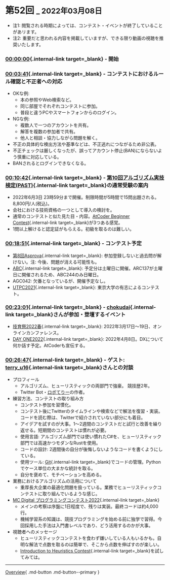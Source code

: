 # 第52回 <small>_ 2022年03月08日</small>

- 注1: 閲覧される時期によっては、コンテスト・イベントが終了していることがあリます。
- 注2: 重要だと思われる内容を掲載していますが、できる限り動画の視聴を推奨いたします。

### [00:00:00](https://youtu.be/ht5lVjxEzqo?t=0){.internal-link target=_blank} - 開始

###  [00:03:41](https://youtu.be/ht5lVjxEzqo?t=221){.internal-link target=_blank} - コンテストにおけるルール確認と不正者への対応

- OKな例:
    - 本の参照やWeb検索など。
    - 同じ部屋でそれぞれコンテストに参加。
    - 普段と違うPCやスマートフォンからのログイン。
- NGな例:
    - 複数人で一つのアカウントを共有。
    - 解答を複数の参加者で共有。
    - 他人と相談・協力しながら問題を解く。
- 不正の具体的な検出方法や基準などは、不正逃れにつながるため非公表。
- 不正チェックは厳しくなったが、誤ってアカウント停止(BAN)にならないよう慎重に対応している。
- BANされるとログインできなくなる。

###  [00:10:42](https://youtu.be/ht5lVjxEzqo?t=642){.internal-link target=_blank} - [第10回アルゴリズム実技検定(PAST)](https://past.atcoder.jp/){.internal-link target=_blank}の通常受験の案内

- 2022年6月3日 23時59分まで開催。制限時間が5時間で15問出題される。8,800円/人(税込)。
- 会社における技術資格の一つとして導入の検討を。
- 通常のコンテストと似た見た目・内容。[AtCoder Beginner Contest](https://atcoder.jp/contests/archive?ratedType=1&category=0&keyword=){.internal-link target=_blank}が3つある感覚。
- 1問以上解けると認定証がもらえる。初級を取るのは難しい。

###  [00:18:51](https://youtu.be/ht5lVjxEzqo?t=1131){.internal-link target=_blank} - コンテスト予定

- [第8回Asprova](https://atcoder.jp/contests/asprocon8){.internal-link target=_blank}: 参加登録しないと過去問が解けない。注: 今後、問題が消える可能性も。
- [ABC](https://atcoder.jp/contests/){.internal-link target=_blank}: 予定分は土曜日に開催。ARC137が土曜日に開催されるため、ABC244のみ日曜日。
- AGC042: 欠番となっているが、開催予定なし。
- [UTPC2021](https://atcoder.jp/contests/utpc2021){.internal-link target=_blank}: 東京大学の有志によるコンテスト。

###  [00:23:01](https://youtu.be/ht5lVjxEzqo?t=1381){.internal-link target=_blank} - [chokudai](https://atcoder.jp/users/chokudai){.internal-link target=_blank}さんが参加・登壇するイベント

- [技育祭2022春](https://talent.supporterz.jp/geeksai/2022spring/){.internal-link target=_blank}: 2022年3月17日〜19日、オンラインカンファレンス。
- [DAY ONE2022](https://day-one-2022-spring.cto-a.org/){.internal-link target=_blank}: 2022年4月8日。DXについて何か話す予定。AtCoderも宣伝する。

###  [00:26:47](https://youtu.be/ht5lVjxEzqo?t=1607){.internal-link target=_blank} - ゲスト: [terry_u16](https://atcoder.jp/users/terry_u16){.internal-link target=_blank}さんとの対談

- プロフィール
    - アルゴリズム、ヒューリスティックの両部門で強豪。 競技歴2年。
    - Twitter Bot・[ロボてりー](https://twitter.com/terry_x86)の作者。
- 練習方法、コンテストの取り組み方
    - コンテスト参加を習慣化。
    - コンテスト後にTwitterのタイムラインや検索などで解法を復習・実装。コードを読む際は、Twitterで紹介されていない部分にも着目。
    - アイデアを試すのが大事。1〜2週間のコンテストだと試行と改善を繰り返せる。短期間のコンテストは慣れが必要。
    - 使用言語: アルゴリズム部門では使い慣れたC#を、ヒューリスティック部門では高速かつモダンなRustを使用。
    - コードの設計: 2週間後の自分が後悔しないようなコードを書くようにしている。
    - 使用ツール: [Git](https://git-scm.com/){.internal-link target=_blank}でコードの管理。Pythonでケース単位の大まかな統計を取る。
    - 自分を褒めて、モチベーションを高める。
- 業務におけるアルゴリズムの活用について
    - 重厚長大企業の最適化問題を扱っている。業務でヒューリスティックコンテストに取り組んでいるような感じ。
- [MC Digital プログラミングコンテスト2022](https://atcoder.jp/contests/ahc008){.internal-link target=_blank}
    - メインの考察は序盤に1日程度で、残りは実装。最終コードは約4,000行。
    - 機械学習系の知識は、競技プログラミングを始める前に独学で習得。今回採用した手法は入門書レベルであり、どう活用するのかが大事。
- 視聴者へのメッセージ
    - ヒューリスティックコンテストを食わず嫌いしている人もいるかも。自明な解法で点数を取るのは簡単で、そこから点数を伸ばすのが楽しい。
    - [Introduction to Heuristics Contest](https://atcoder.jp/contests/intro-heuristics){.internal-link target=_blank}を試してみては。

---

[Overview](../../../../overview/overview){ .md-button .md-button--primary }
